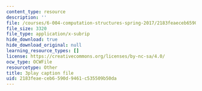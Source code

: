 ```yaml
---
content_type: resource
description: ''
file: /courses/6-004-computation-structures-spring-2017/2183feaeceb6590d9461c535509b50da_7XEUB_dTaK0.vtt
file_size: 3320
file_type: application/x-subrip
hide_download: true
hide_download_original: null
learning_resource_types: []
license: https://creativecommons.org/licenses/by-nc-sa/4.0/
ocw_type: OCWFile
resourcetype: Other
title: 3play caption file
uid: 2183feae-ceb6-590d-9461-c535509b50da
---
```

